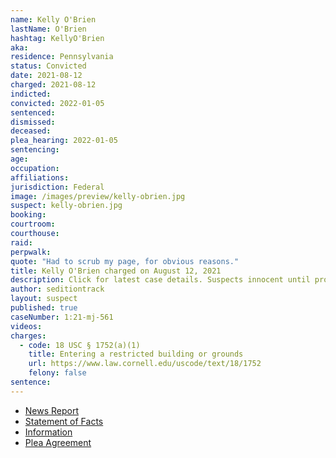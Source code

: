 ```yaml
---
name: Kelly O'Brien
lastName: O'Brien
hashtag: KellyO'Brien
aka:
residence: Pennsylvania
status: Convicted
date: 2021-08-12
charged: 2021-08-12
indicted:
convicted: 2022-01-05
sentenced:
dismissed:
deceased:
plea_hearing: 2022-01-05
sentencing:
age:
occupation:
affiliations:
jurisdiction: Federal
image: /images/preview/kelly-obrien.jpg
suspect: kelly-obrien.jpg
booking:
courtroom:
courthouse:
raid:
perpwalk:
quote: "Had to scrub my page, for obvious reasons."
title: Kelly O'Brien charged on August 12, 2021
description: Click for latest case details. Suspects innocent until proven guilty.
author: seditiontrack
layout: suspect
published: true
caseNumber: 1:21-mj-561
videos:
charges:
  - code: 18 USC § 1752(a)(1)
    title: Entering a restricted building or grounds
    url: https://www.law.cornell.edu/uscode/text/18/1752
    felony: false
sentence:
---
```


- [News Report](https://www.mcall.com/news/pennsylvania/mc-nws-pa-lehigh-woman-charged-capitol-20210820-gsmk4wiaxrb63gtobzny7ujvcq-story.html)
- [Statement of Facts](https://www.justice.gov/usao-dc/case-multi-defendant/file/1469056/download)
- [Information](https://www.justice.gov/usao-dc/case-multi-defendant/file/1456771/download)
- [Plea Agreement](https://www.justice.gov/usao-dc/case-multi-defendant/file/1469051/download)
